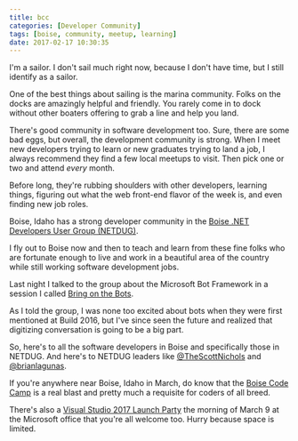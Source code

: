 ```yaml
---
title: bcc
categories: [Developer Community]
tags: [boise, community, meetup, learning]
date: 2017-02-17 10:30:35
---
```



I'm a sailor. I don't sail much right now, because I don't have time, but I still identify as a sailor.

One of the best things about sailing is the marina community. Folks on the docks are amazingly helpful and friendly. You rarely come in to dock without other boaters offering to grab a line and help you land.

There's good community in software development too. Sure, there are some bad eggs, but overall, the development community is strong. When I meet new developers trying to learn or new graduates trying to land a job, I always recommend they find a few local meetups to visit. Then pick one or two and attend _every_ month.

Before long, they're rubbing shoulders with other developers, learning things, figuring out what the web front-end flavor of the week is, and even finding new job roles.

Boise, Idaho has a strong developer community in the [Boise .NET Developers User Group (NETDUG)](https://www.meetup.com/netdug/).

I fly out to Boise now and then to teach and learn from these fine folks who are fortunate enough to live and work in a beautiful area of the country while still working software development jobs.

Last night I talked to the group about the Microsoft Bot Framework in a session I called [Bring on the Bots](https://www.meetup.com/netdug/events/237404383/).

As I told the group, I was none too excited about bots when they were first mentioned at Build 2016, but I've since seen the future and realized that digitizing conversation is going to be a big part.

So, here's to all the software developers in Boise and specifically those in NETDUG. And here's to NETDUG leaders like [@TheScottNichols](https://twitter.com/TheScottNichols) and [@brianlagunas](https://twitter.com/brianlagunas).

If you're anywhere near Boise, Idaho in March, do know that the [Boise Code Camp](http://boisecodecamp.org) is a real blast and pretty much a requisite for coders of all breed.

There's also a [Visual Studio 2017 Launch Party](https://www.meetup.com/netdug/events/237706940/) the morning of March 9 at the Microsoft office that you're all welcome too. Hurry because space is limited.